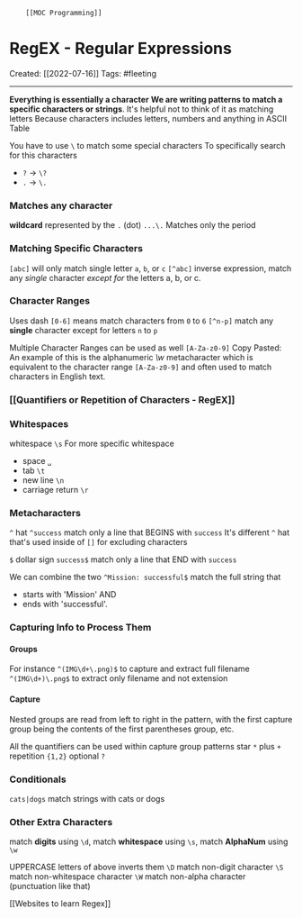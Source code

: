         [[MOC Programming]]

# RegEX - Regular Expressions
Created:  [[2022-07-16]]
Tags: #fleeting 

---
**Everything is essentially a character**
**We are writing patterns to match a specific characters or strings**.
It's helpful not to think of it as matching letters
Because characters includes letters, numbers and anything in ASCII Table


You have to use `\` to match some special characters 
To specifically search for this characters
- `?` -> `\?`
- `.` -> `\.`


### Matches any character
**wildcard** represented by the `.` (dot)
`...\.` Matches only the period


### Matching Specific Characters
`[abc]` will only match single letter `a`, `b`, or `c` 
`[^abc]` inverse expression, match any _single_ character _except for_ the letters a, b, or c.


### Character Ranges
Uses dash
`[0-6]` means match characters from `0` to `6`
`[^n-p]` match any **single** character except for letters `n` to `p`

Multiple Character Ranges can be used as well
`[A-Za-z0-9]` 
Copy Pasted: An example of this is the alphanumeric _\w_ metacharacter which is equivalent to the character range `[A-Za-z0-9]` and often used to match characters in English text.


### [[Quantifiers or Repetition of Characters - RegEX]] 



### Whitespaces 
whitespace `\s`
For more specific whitespace
- space `␣`
- tab `\t`
- new line `\n`
- carriage return `\r`  


### Metacharacters
`^` hat
`^success` match only a line that BEGINS with  `success`
It's different `^` hat that's used inside of `[]` for excluding characters

`$` dollar sign
`success$` match only a line that END with `success`

We can combine the two
`^Mission: successful$`
match the full string that 
- starts with 'Mission' AND
- ends with 'successful'.


### Capturing Info to Process Them
#### Groups
For instance
`^(IMG\d+\.png)$`  to capture and extract full filename
`^(IMG\d+)\.png$` to extract only filename and not extension

#### Capture
Nested groups are read from left to right in the pattern, 
with the first capture group being the contents of the first parentheses group, etc.

All the quantifiers can be used within capture group patterns
star `*`
plus `+`
repetition `{1,2}` 
optional `?`




### Conditionals
`cats|dogs` 
match strings with cats or dogs


### Other Extra Characters
match **digits** using `\d`, 
match **whitespace** using `\s`, 
match **AlphaNum** using `\w`


UPPERCASE letters of above inverts them
`\D` match non-digit character
`\S` match non-whitespace character
`\W` match non-alpha character (punctuation like that)




[[Websites to learn Regex]]



